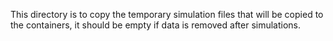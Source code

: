 This directory is to copy the temporary simulation files that will be copied to the containers, it should be empty if data is removed after simulations.